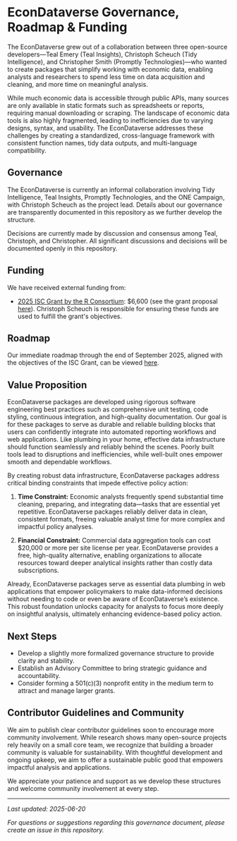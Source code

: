 # EconDataverse Governance, Roadmap & Funding

The EconDataverse grew out of a collaboration between three open-source developers—Teal Emery (Teal Insights), Christoph Scheuch (Tidy Intelligence), and Christopher Smith (Promptly Technologies)—who wanted to create packages that simplify working with economic data, enabling analysts and researchers to spend less time on data acquisition and cleaning, and more time on meaningful analysis.

While much economic data is accessible through public APIs, many sources are only available in static formats such as spreadsheets or reports, requiring manual downloading or scraping. The landscape of economic data tools is also highly fragmented, leading to inefficiencies due to varying designs, syntax, and usability. The EconDataverse addresses these challenges by creating a standardized, cross-language framework with consistent function names, tidy data outputs, and multi-language compatibility.

## Governance

The EconDataverse is currently an informal collaboration involving Tidy Intelligence, Teal Insights, Promptly Technologies, and the ONE Campaign, with Christoph Scheuch as the project lead. Details about our governance are transparently documented in this repository as we further develop the structure.

Decisions are currently made by discussion and consensus among Teal, Christoph, and Christopher. All significant discussions and decisions will be documented openly in this repository.

## Funding

We have received external funding from:

* [2025 ISC Grant by the R Consortium](https://r-consortium.org/posts/r-consortium-awards-first-round-of-2025-isc-grants/): \$6,600 (see the grant proposal [here](https://christophscheuch.github.io/isc-proposal-econdataverse/)). Christoph Scheuch is responsible for ensuring these funds are used to fulfill the grant's objectives.

## Roadmap

Our immediate roadmap through the end of September 2025, aligned with the objectives of the ISC Grant, can be viewed [here](https://github.com/orgs/econdataverse/projects/1/views/1).

## Value Proposition

EconDataverse packages are developed using rigorous software engineering best practices such as comprehensive unit testing, code styling, continuous integration, and high-quality documentation. Our goal is for these packages to serve as durable and reliable building blocks that users can confidently integrate into automated reporting workflows and web applications. Like plumbing in your home, effective data infrastructure should function seamlessly and reliably behind the scenes. Poorly built tools lead to disruptions and inefficiencies, while well-built ones empower smooth and dependable workflows.

By creating robust data infrastructure, EconDataverse packages address critical binding constraints that impede effective policy action:

1. **Time Constraint:** Economic analysts frequently spend substantial time cleaning, preparing, and integrating data—tasks that are essential yet repetitive. EconDataverse packages reliably deliver data in clean, consistent formats, freeing valuable analyst time for more complex and impactful policy analyses.

2. **Financial Constraint:** Commercial data aggregation tools can cost \$20,000 or more per site license per year. EconDataverse provides a free, high-quality alternative, enabling organizations to allocate resources toward deeper analytical insights rather than costly data subscriptions.

Already, EconDataverse packages serve as essential data plumbing in web applications that empower policymakers to make data-informed decisions without needing to code or even be aware of EconDataverse’s existence. This robust foundation unlocks capacity for analysts to focus more deeply on insightful analysis, ultimately enhancing evidence-based policy action.

## Next Steps

* Develop a slightly more formalized governance structure to provide clarity and stability.
* Establish an Advisory Committee to bring strategic guidance and accountability.
* Consider forming a 501(c)(3) nonprofit entity in the medium term to attract and manage larger grants.

## Contributor Guidelines and Community

We aim to publish clear contributor guidelines soon to encourage more community involvement. While research shows many open-source projects rely heavily on a small core team, we recognize that building a broader community is valuable for sustainability. With thoughtful development and ongoing upkeep, we aim to offer a sustainable public good that empowers impactful analysis and applications.

We appreciate your patience and support as we develop these structures and welcome community involvement at every step.

---

*Last updated: 2025-06-20*

*For questions or suggestions regarding this governance document, please create an issue in this repository.*

